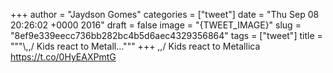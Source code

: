
+++
author = "Jaydson Gomes"
categories = ["tweet"]
date = "Thu Sep 08 20:26:02 +0000 2016"
draft = false
image = "{TWEET_IMAGE}"
slug = "8ef9e339eecc736bb282bc4b5d6aec4329356864"
tags = ["tweet"]
title = """&#92;,,/ Kids react to Metall..."""
+++
\,,/ Kids react to Metallica https://t.co/0HyEAXPmtG
